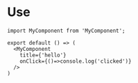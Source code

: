 # Use

```
import MyComponent from 'MyComponent';

export default () => (
  <MyComponent
    title={'hello'}
    onClick={()=>console.log('clicked')}
  />
)

```

<!-- Props info will be included automatically at the end-->
